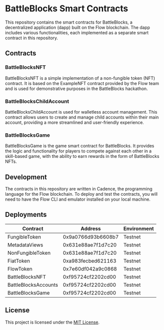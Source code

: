 # BattleBlocks Smart Contracts

This repository contains the smart contracts for BattleBlocks, a decentralized application (dapp) built on the Flow blockchain. The dapp includes various functionalities, each implemented as a separate smart contract in this repository.

## Contracts

### BattleBlocksNFT

BattleBlocksNFT is a simple implementation of a non-fungible token (NFT) contract. It is based on the ExampleNFT contract provided by the Flow team and is used for demonstrative purposes in the BattleBlocks hackathon.

### BattleBlocksChildAccount

BattleBlocksChildAccount is used for walletless account management. This contract allows users to create and manage child accounts within their main account, providing a more streamlined and user-friendly experience.

### BattleBlocksGame

BattleBlocksGame is the game smart contract for BattleBlocks. It provides the logic and functionality for players to compete against each other in a skill-based game, with the ability to earn rewards in the form of BattleBlocks NFTs.

## Development

The contracts in this repository are written in Cadence, the programming language for the Flow blockchain. To deploy and test the contracts, you will need to have the Flow CLI and emulator installed on your local machine.

## Deployments

| Contract             | Address            | Environment |
| -------------------- | ------------------ | ----------- |
| FungibleToken        | 0x9a0766d93b6608b7 | Testnet     |
| MetadataViews        | 0x631e88ae7f1d7c20 | Testnet     |
| NonFungibleToken     | 0x631e88ae7f1d7c20 | Testnet     |
| FiatToken            | 0xa983fecbed621163 | Testnet     |
| FlowToken            | 0x7e60df042a9c0868 | Testnet     |
| BattleBlocksNFT      | 0xf95724cf2202cd00 | Testnet     |
| BattleBlocksAccounts | 0xf95724cf2202cd00 | Testnet     |
| BattleBlocksGame     | 0xf95724cf2202cd00 | Testnet     |

## License

This project is licensed under the [MIT License](LICENSE).
